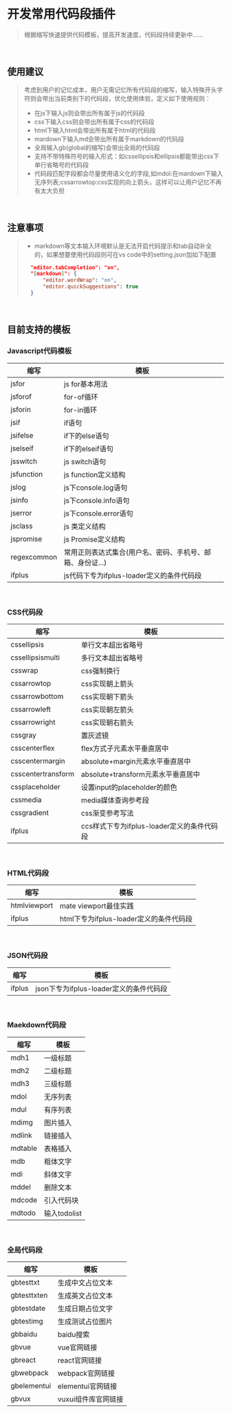 # 开发常用代码段插件
>根据缩写快速提供代码模板，提高开发速度，代码段持续更新中......
<br />

## 使用建议
>考虑到用户的记忆成本，用户无需记忆所有代码段的缩写，输入特殊开头字符则会带出当前类别下的代码段，优化使用体验，定义如下使用规则：
>- 在js下输入js则会带出所有属于js的代码段
>- css下输入css则会带出所有属于css的代码段
>- html下输入html会带出所有属于html的代码段
>- mardown下输入md会带出所有属于markdown的代码段
>- 全局输入gb(global的缩写)会带出全局的代码段
>- 支持不带特殊符号的输入形式：如cssellipsis和ellipsis都能带出css下单行省略号的代码段
>- 代码段匹配字段都会尽量使用语义化的字段,如mdol:在mardown下输入无序列表;cssarrowtop:css实现的向上箭头，这样可以让用户记忆不再有太大负担

<br />

## 注意事项
> - markdown等文本输入环境默认是无法开启代码提示和tab自动补全的，如果想要使用代码段则可在vs code中的setting.json加如下配置
>  ``` json
>    "editor.tabCompletion": "on",
>    "[markdown]": {
>        "editor.wordWrap": "on",
>        "editor.quickSuggestions": true
>    }
>  ```
<br />

## 目前支持的模板

### Javascript代码模板

|  缩写  |  模板  
|  ----  |  ----  
|  jsfor  |  js for基本用法
|  jsforof  |  for-of循环
|  jsforin  |  for-in循环
|  jsif  |  if语句
|  jsifelse  |  if下的else语句
|  jselseif  |  if下的elseif语句
|  jsswitch  |  js switch语句
|  jsfunction  |  js function定义结构
|  jslog  |  js下console.log语句
|  jsinfo  |  js下console.info语句
|  jserror  |  js下console.error语句
|  jsclass  |  js 类定义结构
|  jspromise  |  js Promise定义结构
|  regexcommon  |  常用正则表达式集合(用户名、密码、手机号、邮箱、身份证...)
|  ifplus  |  js代码下专为ifplus-loader定义的条件代码段
<br />

### CSS代码段

|  缩写  |  模板  
|  ----  |  ----  
|  cssellipsis  |  单行文本超出省略号
|  cssellipsismulti  |  多行文本超出省略号
|  csswrap  |  css强制换行
|  cssarrowtop  |  css实现朝上箭头
|  cssarrowbottom  |  css实现朝下箭头
|  cssarrowleft  |  css实现朝左箭头
|  cssarrowright  |  css实现朝右箭头
|  cssgray  |  置灰滤镜
|  csscenterflex  |  flex方式子元素水平垂直居中
|  csscentermargin  |  absolute+margin元素水平垂直居中
|  csscentertransform  |  absolute+transform元素水平垂直居中
|  cssplaceholder  |  设置input的placeholder的颜色
|  cssmedia  |  media媒体查询参考段
|  cssgradient  |  css渐变参考写法
|  ifplus  |  ccs样式下专为ifplus-loader定义的条件代码段
<br />

### HTML代码段

|  缩写  |  模板  
|  ----  |  ----  
|  htmlviewport  |  mate viewport最佳实践
|  ifplus  |  html下专为ifplus-loader定义的条件代码段
<br />

### JSON代码段

|  缩写  |  模板  
|  ----  |  ----  
|  ifplus  |  json下专为ifplus-loader定义的条件代码段
<br />

### Maekdown代码段

|  缩写  |  模板  
|  ----  |  ----  
|  mdh1  |  一级标题
|  mdh2  |  二级标题
|  mdh3  |  三级标题
|  mdol  |  无序列表
|  mdul  |  有序列表
|  mdimg  |  图片插入
|  mdlink  |  链接插入
|  mdtable  |  表格插入
|  mdb  |  粗体文字
|  mdi  |  斜体文字
|  mddel  |  删除文本
|  mdcode  |  引入代码块
|  mdtodo  |  输入todolist
<br />

### 全局代码段

|  缩写  |  模板  
|  ----  |  ----  
|  gbtesttxt  |  生成中文占位文本
|  gbtesttxten  |  生成英文占位文本
|  gbtestdate  |  生成日期占位文字
|  gbtestimg  |  生成测试占位图片
|  gbbaidu  |  baidu搜索
|  gbvue  |  vue官网链接
|  gbreact  |  react官网链接
|  gbwebpack  |  webpack官网链接
|  gbelementui  |  elementui官网链接
|  gbvux  |  vuxui组件库官网链接
